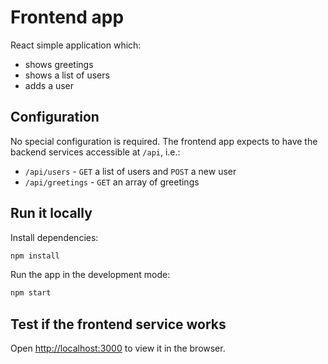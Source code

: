 # Frontend app

React simple application which:

- shows greetings
- shows a list of users
- adds a user

## Configuration

No special configuration is required.
The frontend app expects to have the backend services accessible at `/api`, i.e.:

- `/api/users` - `GET` a list of users and `POST` a new user
- `/api/greetings` - `GET` an array of greetings

## Run it locally

Install dependencies:

```bash
npm install
```

Run the app in the development mode:

```bash
npm start
```

## Test if the frontend service works

Open [http://localhost:3000](http://localhost:3000) to view it in the browser.
